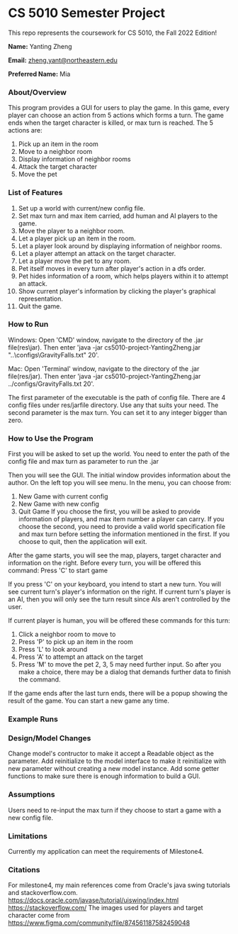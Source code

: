 # CS 5010 Semester Project

This repo represents the coursework for CS 5010, the Fall 2022 Edition!

**Name:** Yanting Zheng

**Email:** zheng.yant@northeastern.edu

**Preferred Name:** Mia



### About/Overview
This program provides a GUI for users to play the game. 
In this game, every player can choose an action from 5 actions which forms a turn. 
The game ends when the target character is killed, or max turn is reached.
The 5 actions are: 
1. Pick up an item in the room
2. Move to a neighbor room
3. Display information of neighbor rooms
4. Attack the target character
5. Move the pet


### List of Features
1. Set up a world with current/new config file. 
2. Set max turn and max item carried, add human and AI players to the game. 
3. Move the player to a neighbor room. 
4. Let a player pick up an item in the room. 
5. Let a player look around by displaying information of neighbor rooms.
6. Let a player attempt an attack on the target character.
7. Let a player move the pet to any room.
8. Pet itself moves in every turn after player's action in a dfs order.
9. Pet hides information of a room, which helps players within it to attempt an attack.
10. Show current player's information by clicking the player's graphical representation.
11. Quit the game.


### How to Run
Windows: 
Open 'CMD' window, navigate to the directory of the .jar file(res\jar).
Then enter 'java -jar cs5010-project-YantingZheng.jar "..\configs\GravityFalls.txt" 20'.

Mac:
Open 'Terminal' window, navigate to the directory of the .jar file(res/jar).
Then enter 'java -jar cs5010-project-YantingZheng.jar ../configs/GravityFalls.txt 20'.

The first parameter of the executable is the path of config file. There are 4 config files under res/jarfile directory. Use any that suits your need. 
The second parameter is the max turn. You can set it to any integer bigger than zero.


### How to Use the Program
First you will be asked to set up the world.
You need to enter the path of the config file and max turn as parameter to run the .jar

Then you will see the GUI. The initial window provides information about the author. 
On the left top you will see menu. In the menu, you can choose from:
1. New Game with current config
2. New Game with new config
3. Quit Game
If you choose the first, you will be asked to provide information of players, and max item number a player can carry.
If you choose the second, you need to provide a valid world specification file and max turn before setting the information mentioned in the first.
If you choose to quit, then the application will exit.

After the game starts, you will see the map, players, target character and information on the right.
Before every turn, you will be offered this command:
Press 'C' to start game

If you press 'C' on your keyboard, you intend to start a new turn. You will see current turn's player's information on the right. If current turn's player is an AI, then you will only see the turn result since AIs aren't controlled by the user.

If current player is human, you will be offered these commands for this turn:
1. Click a neighbor room to move to
2. Press 'P' to pick up an item in the room
3. Press 'L' to look around
4. Press 'A' to attempt an attack on the target
5. Press 'M' to move the pet
2, 3, 5 may need further input. So after you make a choice, there may be a dialog that demands further data to finish the command.

If the game ends after the last turn ends, there will be a popup showing the result of the game.
You can start a new game any time.

### Example Runs


### Design/Model Changes
Change model's contructor to make it accept a Readable object as the parameter.
Add reinitialize to the model interface to make it reinitialize with new parameter without creating a new model instance.
Add some getter functions to make sure there is enough information to build a GUI.

### Assumptions
Users need to re-input the max turn if they choose to start a game with a new config file.


### Limitations
Currently my application can meet the requirements of Milestone4.


### Citations
For milestone4, my main references come from Oracle's java swing tutorials and stackoverflow.com.
https://docs.oracle.com/javase/tutorial/uiswing/index.html
https://stackoverflow.com/
The images used for players and target character come from
https://www.figma.com/community/file/874561187582459048


